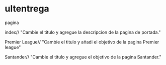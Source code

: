 # ultentrega
pagina

index// "Cambie el titulo y agregue la descripcion de la pagina de portada."

Premier League// "Cambie el titulo y añadi el objetivo de la pagina Premier league"

Santander// "Cambie el titulo y agregue el objetivo de la pagina Santander."
